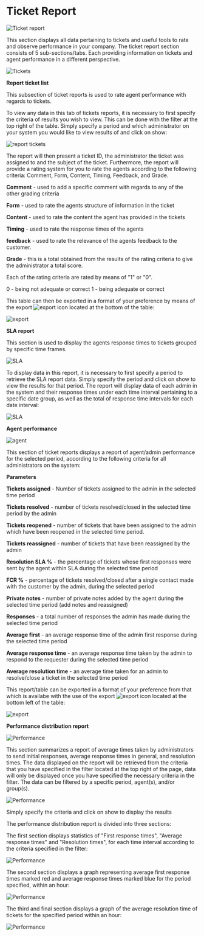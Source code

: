 Ticket Report
==============

![Ticket report](1.png)

This section displays all data pertaining to tickets and useful tools to rate and observe performance in your company. The ticket report section consists of 5 sub-sections/tabs. Each providing information on tickets and agent performance in a different perspective.

![Tickets](2.png)

**Report ticket list**

This subsection of ticket reports is used to rate agent performance with regards to tickets.

To view any data in this tab of tickets reports, it is necessary to first specify the criteria of results you wish to view. This can be done with the filter at the top right of the table. Simply specify a period and which administrator on your system you would like to view results of and click on show:

![report tickets](3.png)

The report will then present a ticket ID, the administrator the ticket was assigned to and the subject of the ticket. Furthermore, the report will provide a rating system for you to rate the agents according to the following criteria: Comment,	Form,	Content,	Timing,	Feedback, and	Grade.

**Comment** - used to add a specific comment with regards to any of the other grading criteria

**Form** - used to rate the agents structure of information in the ticket

**Content** - used to rate the content the agent has provided in the tickets

**Timing** - used to rate the response times of the agents

**feedback** - used to rate the relevance of the agents feedback to the customer.

**Grade** - this is a total obtained from the results of the rating criteria to give the administrator a total score.

Each of the rating criteria are rated by means of "1" or "0".

0 - being not adequate or correct
1 - being adequate or correct

This table can then be exported in a format of your preference by means of the export ![export](export.png) icon located at the bottom of the table:

![export](export1.png)

**SLA report**

This section is used to display the agents response times to tickets grouped by specific time frames.

![SLA](4.png)

To display data in this report, it is necessary to first specify a period to retrieve the SLA report data. Simply specify the period and click on show to view the results for that period. The report will display data of each admin in the system and their response times under each time interval pertaining to a specific date group, as well as the total of response time intervals for each date interval:

![SLA](5.png)


**Agent performance**

![agent](6.png)

This section of ticket reports displays a report of agent/admin performance for the selected period, according to the following criteria for all administrators on the system:


**Parameters**

**Tickets assigned** - Number of tickets assigned to the admin in the selected time period

**Tickets resolved** - number of tickets resolved/closed in the selected time period by the admin

**Tickets reopened** - number of tickets that have been assigned to the admin which have been reopened in the selected time period.

**Tickets reassigned** - number of tickets that have been reassigned by the admin

**Resolution SLA %**	- the percentage of tickets whose first responses were sent by the agent within SLA during the selected time period

  **FCR %** - percentage of tickets resolved/closed after a single contact made with the customer by the admin, during the selected period

**Private notes** - number of private notes added by the agent during the selected time period (add notes and reassigned)

**Responses**	- a total number of responses the admin has made during the selected time period

**Average first**	- an average response time of the admin first response during the selected time period

**Average response time**	- an average response time taken by the admin to respond to the requester during the selected time period

**Average resolution time** - an average time taken for an admin to resolve/close a ticket in the selected time period

This report/table can be exported in a format of your preference from that which is availabe with the use of the export ![export](export.png) icon located at the bottom left of the table:

![export](export1.png)


**Performance distribution report**

![Performance](7.png)

This section summarizes a report of average times taken by administrators to send initial responses, average response times in general, and resolution times. The data displayed on the report will be retrieved from the criteria that you have specified in the filter located at the top right of the page, data will only be displayed once you have specified the necessary criteria in the filter. The data can be filtered by a specific period, agent(s), and/or group(s).

![Performance](8.png)

Simply specify the criteria and click on show to display the results


The performance distribution report is divided into three sections:

The first section displays statistics of "First response times", "Average response times" and "Resolution times", for each time interval according to the criteria specified in the filter:

![Performance](11.png)

The second section displays a graph representing average first response times marked red and average response times marked blue for the period specified, within an hour:

![Performance](9.png)

The third and final section displays a graph of the average resolution time of tickets for the specified period within an hour:

![Performance](10.png)
